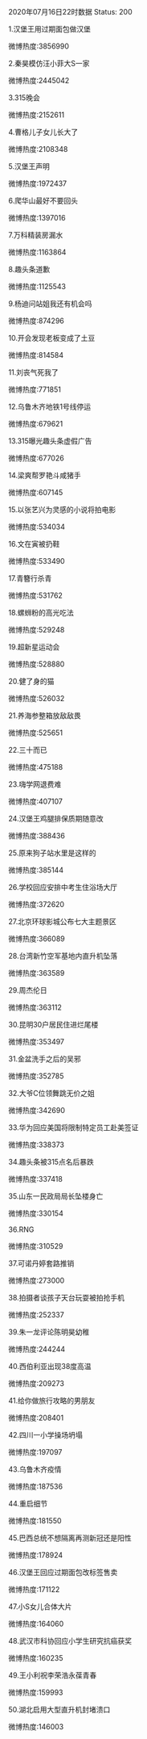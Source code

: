 2020年07月16日22时数据
Status: 200

1.汉堡王用过期面包做汉堡

微博热度:3856990

2.秦昊模仿汪小菲大S一家

微博热度:2445042

3.315晚会

微博热度:2152611

4.曹格儿子女儿长大了

微博热度:2108348

5.汉堡王声明

微博热度:1972437

6.爬华山最好不要回头

微博热度:1397016

7.万科精装房漏水

微博热度:1163864

8.趣头条道歉

微博热度:1125543

9.杨迪问站姐我还有机会吗

微博热度:874296

10.开会发现老板变成了土豆

微博热度:814584

11.刘丧气死我了

微博热度:771851

12.乌鲁木齐地铁1号线停运

微博热度:679621

13.315曝光趣头条虚假广告

微博热度:677026

14.梁爽帮罗艳斗咸猪手

微博热度:607145

15.以张艺兴为灵感的小说将拍电影

微博热度:534034

16.文在寅被扔鞋

微博热度:533490

17.青簪行杀青

微博热度:531762

18.螺蛳粉的高光吃法

微博热度:529248

19.超新星运动会

微博热度:528880

20.健了身的猫

微博热度:526032

21.养海参整箱放敌敌畏

微博热度:525651

22.三十而已

微博热度:475188

23.嗨学网退费难

微博热度:407107

24.汉堡王鸡腿排保质期随意改

微博热度:388436

25.原来狗子站水里是这样的

微博热度:385144

26.学校回应安排中考生住浴场大厅

微博热度:372620

27.北京环球影城公布七大主题景区

微博热度:366089

28.台湾新竹空军基地内直升机坠落

微博热度:363589

29.周杰伦日

微博热度:363112

30.昆明30户居民住进烂尾楼

微博热度:353497

31.金盆洗手之后的吴邪

微博热度:352785

32.大爷C位领舞跳无价之姐

微博热度:342690

33.华为回应美国将限制特定员工赴美签证

微博热度:338373

34.趣头条被315点名后暴跌

微博热度:337418

35.山东一民政局局长坠楼身亡

微博热度:330154

36.RNG

微博热度:310529

37.可诺丹婷套路推销

微博热度:273000

38.拍摄者谈孩子天台玩耍被拍抢手机

微博热度:252337

39.朱一龙评论陈明昊幼稚

微博热度:244244

40.西伯利亚出现38度高温

微博热度:209273

41.给你做旅行攻略的男朋友

微博热度:208401

42.四川一小学操场坍塌

微博热度:197097

43.乌鲁木齐疫情

微博热度:187536

44.重启细节

微博热度:181550

45.巴西总统不想隔离再测新冠还是阳性

微博热度:178924

46.汉堡王回应过期面包改标签售卖

微博热度:171122

47.小S女儿合体大片

微博热度:164060

48.武汉市科协回应小学生研究抗癌获奖

微博热度:160235

49.王小利祝李荣浩永葆青春

微博热度:159993

50.湖北启用大型直升机封堵溃口

微博热度:146003

